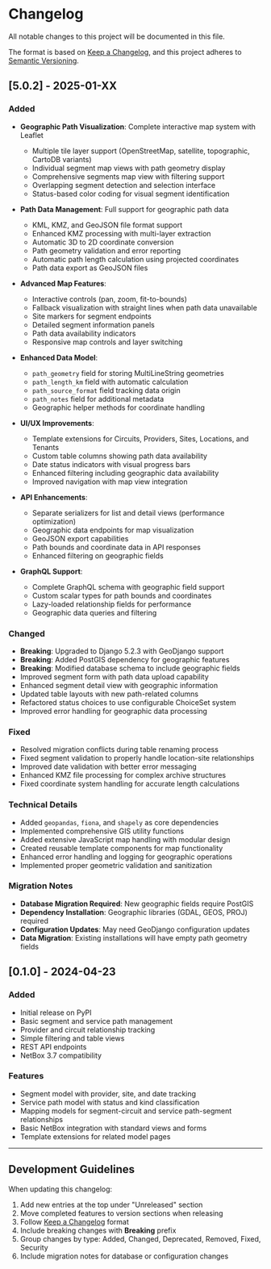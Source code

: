 # Changelog

All notable changes to this project will be documented in this file.

The format is based on [Keep a Changelog](https://keepachangelog.com/en/1.0.0/),
and this project adheres to [Semantic Versioning](https://semver.org/spec/v2.0.0.html).

## [5.0.2] - 2025-01-XX

### Added
- **Geographic Path Visualization**: Complete interactive map system with Leaflet
  - Multiple tile layer support (OpenStreetMap, satellite, topographic, CartoDB variants)
  - Individual segment map views with path geometry display
  - Comprehensive segments map view with filtering support
  - Overlapping segment detection and selection interface
  - Status-based color coding for visual segment identification

- **Path Data Management**: Full support for geographic path data
  - KML, KMZ, and GeoJSON file format support
  - Enhanced KMZ processing with multi-layer extraction
  - Automatic 3D to 2D coordinate conversion
  - Path geometry validation and error reporting
  - Automatic path length calculation using projected coordinates
  - Path data export as GeoJSON files

- **Advanced Map Features**:
  - Interactive controls (pan, zoom, fit-to-bounds)
  - Fallback visualization with straight lines when path data unavailable
  - Site markers for segment endpoints
  - Detailed segment information panels
  - Path data availability indicators
  - Responsive map controls and layer switching

- **Enhanced Data Model**:
  - `path_geometry` field for storing MultiLineString geometries
  - `path_length_km` field with automatic calculation
  - `path_source_format` field tracking data origin
  - `path_notes` field for additional metadata
  - Geographic helper methods for coordinate handling

- **UI/UX Improvements**:
  - Template extensions for Circuits, Providers, Sites, Locations, and Tenants
  - Custom table columns showing path data availability
  - Date status indicators with visual progress bars
  - Enhanced filtering including geographic data availability
  - Improved navigation with map view integration

- **API Enhancements**:
  - Separate serializers for list and detail views (performance optimization)
  - Geographic data endpoints for map visualization
  - GeoJSON export capabilities
  - Path bounds and coordinate data in API responses
  - Enhanced filtering on geographic fields

- **GraphQL Support**:
  - Complete GraphQL schema with geographic field support
  - Custom scalar types for path bounds and coordinates
  - Lazy-loaded relationship fields for performance
  - Geographic data queries and filtering

### Changed
- **Breaking**: Upgraded to Django 5.2.3 with GeoDjango support
- **Breaking**: Added PostGIS dependency for geographic features
- **Breaking**: Modified database schema to include geographic fields
- Improved segment form with path data upload capability
- Enhanced segment detail view with geographic information
- Updated table layouts with new path-related columns
- Refactored status choices to use configurable ChoiceSet system
- Improved error handling for geographic data processing

### Fixed
- Resolved migration conflicts during table renaming process
- Fixed segment validation to properly handle location-site relationships
- Improved date validation with better error messaging
- Enhanced KMZ file processing for complex archive structures
- Fixed coordinate system handling for accurate length calculations

### Technical Details
- Added `geopandas`, `fiona`, and `shapely` as core dependencies
- Implemented comprehensive GIS utility functions
- Added extensive JavaScript map handling with modular design
- Created reusable template components for map functionality
- Enhanced error handling and logging for geographic operations
- Implemented proper geometric validation and sanitization

### Migration Notes
- **Database Migration Required**: New geographic fields require PostGIS
- **Dependency Installation**: Geographic libraries (GDAL, GEOS, PROJ) required
- **Configuration Updates**: May need GeoDjango configuration updates
- **Data Migration**: Existing installations will have empty path geometry fields

## [0.1.0] - 2024-04-23

### Added
- Initial release on PyPI
- Basic segment and service path management
- Provider and circuit relationship tracking
- Simple filtering and table views
- REST API endpoints
- NetBox 3.7 compatibility

### Features
- Segment model with provider, site, and date tracking
- Service path model with status and kind classification
- Mapping models for segment-circuit and service path-segment relationships
- Basic NetBox integration with standard views and forms
- Template extensions for related model pages

---

## Development Guidelines

When updating this changelog:
1. Add new entries at the top under "Unreleased" section
2. Move completed features to version sections when releasing
3. Follow [Keep a Changelog](https://keepachangelog.com/en/1.0.0/) format
4. Include breaking changes with **Breaking** prefix
5. Group changes by type: Added, Changed, Deprecated, Removed, Fixed, Security
6. Include migration notes for database or configuration changes